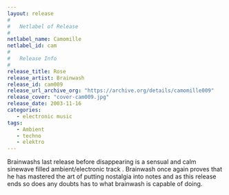 ```yaml
---
layout: release
#
#   Netlabel of Release
#
netlabel_name: Camomille
netlabel_id: cam
#
#   Release Info
#
release_title: Rose
release_artist: Brainwash
release_id: cam009
release_url_archive_org: "https://archive.org/details/camomille009"
release_cover: "cover-cam009.jpg"
release_date: 2003-11-16
categories:
   - electronic music
tags:
   - Ambient
   - techno
   - elektro
---
```

Brainwashs last release before disappearing is a sensual and calm sinewave filled ambient/electronic track . Brainwash once again proves that he has mastered the art of putting nostalgia into notes and as this release ends so does any doubts has to what brainwash is capable of doing.
